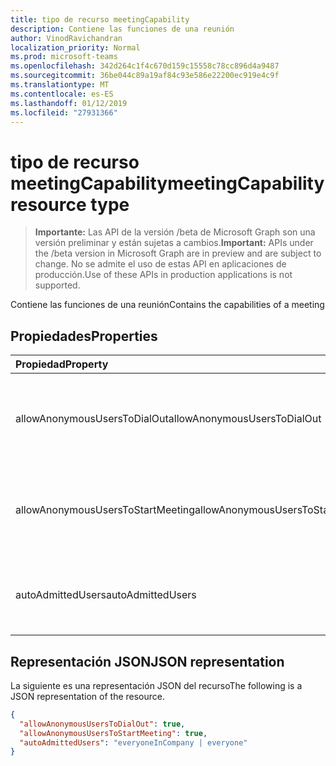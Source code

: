 ```yaml
---
title: tipo de recurso meetingCapability
description: Contiene las funciones de una reunión
author: VinodRavichandran
localization_priority: Normal
ms.prod: microsoft-teams
ms.openlocfilehash: 342d264c1f4c670d159c15558c78cc896d4a9487
ms.sourcegitcommit: 36be044c89a19af84c93e586e22200ec919e4c9f
ms.translationtype: MT
ms.contentlocale: es-ES
ms.lasthandoff: 01/12/2019
ms.locfileid: "27931366"
---
```

# <a name="meetingcapability-resource-type"></a><span data-ttu-id="1a4d8-103">tipo de recurso meetingCapability</span><span class="sxs-lookup"><span data-stu-id="1a4d8-103">meetingCapability resource type</span></span>

> <span data-ttu-id="1a4d8-104">**Importante:** Las API de la versión /beta de Microsoft Graph son una versión preliminar y están sujetas a cambios.</span><span class="sxs-lookup"><span data-stu-id="1a4d8-104">**Important:** APIs under the /beta version in Microsoft Graph are in preview and are subject to change.</span></span> <span data-ttu-id="1a4d8-105">No se admite el uso de estas API en aplicaciones de producción.</span><span class="sxs-lookup"><span data-stu-id="1a4d8-105">Use of these APIs in production applications is not supported.</span></span>

<span data-ttu-id="1a4d8-106">Contiene las funciones de una reunión</span><span class="sxs-lookup"><span data-stu-id="1a4d8-106">Contains the capabilities of a meeting</span></span>

## <a name="properties"></a><span data-ttu-id="1a4d8-107">Propiedades</span><span class="sxs-lookup"><span data-stu-id="1a4d8-107">Properties</span></span>

| <span data-ttu-id="1a4d8-108">Propiedad</span><span class="sxs-lookup"><span data-stu-id="1a4d8-108">Property</span></span>                          | <span data-ttu-id="1a4d8-109">Tipo</span><span class="sxs-lookup"><span data-stu-id="1a4d8-109">Type</span></span>    | <span data-ttu-id="1a4d8-110">Descripción</span><span class="sxs-lookup"><span data-stu-id="1a4d8-110">Description</span></span>                                                        |
|:----------------------------------|:--------|:-------------------------------------------------------------------|
| <span data-ttu-id="1a4d8-111">allowAnonymousUsersToDialOut</span><span class="sxs-lookup"><span data-stu-id="1a4d8-111">allowAnonymousUsersToDialOut</span></span>      | <span data-ttu-id="1a4d8-112">Booleano</span><span class="sxs-lookup"><span data-stu-id="1a4d8-112">Boolean</span></span> | <span data-ttu-id="1a4d8-113">Indica si se permiten hacer llamadas de los usuarios anónimos en una reunión.</span><span class="sxs-lookup"><span data-stu-id="1a4d8-113">Indicates whether anonymous users dialout is allowed in a meeting.</span></span> |
| <span data-ttu-id="1a4d8-114">allowAnonymousUsersToStartMeeting</span><span class="sxs-lookup"><span data-stu-id="1a4d8-114">allowAnonymousUsersToStartMeeting</span></span> | <span data-ttu-id="1a4d8-115">Booleano</span><span class="sxs-lookup"><span data-stu-id="1a4d8-115">Boolean</span></span> | <span data-ttu-id="1a4d8-116">Indica si se permiten a los usuarios anónimos para iniciar una reunión.</span><span class="sxs-lookup"><span data-stu-id="1a4d8-116">Indicates whether anonymous users are allowed to start a meeting.</span></span>  |
| <span data-ttu-id="1a4d8-117">autoAdmittedUsers</span><span class="sxs-lookup"><span data-stu-id="1a4d8-117">autoAdmittedUsers</span></span>                 | <span data-ttu-id="1a4d8-118">String</span><span class="sxs-lookup"><span data-stu-id="1a4d8-118">String</span></span>  | <span data-ttu-id="1a4d8-119">Los valores posibles son: `everyoneInCompany` y `everyone`.</span><span class="sxs-lookup"><span data-stu-id="1a4d8-119">Possible values are: `everyoneInCompany`, `everyone`.</span></span>              |

## <a name="json-representation"></a><span data-ttu-id="1a4d8-120">Representación JSON</span><span class="sxs-lookup"><span data-stu-id="1a4d8-120">JSON representation</span></span>

<span data-ttu-id="1a4d8-121">La siguiente es una representación JSON del recurso</span><span class="sxs-lookup"><span data-stu-id="1a4d8-121">The following is a JSON representation of the resource.</span></span>

<!-- {
  "blockType": "resource",
  "optionalProperties": [

  ],
  "@odata.type": "microsoft.graph.meetingCapability"
}-->
```json
{
  "allowAnonymousUsersToDialOut": true,
  "allowAnonymousUsersToStartMeeting": true,
  "autoAdmittedUsers": "everyoneInCompany | everyone"
}
```

<!-- uuid: 8fcb5dbc-d5aa-4681-8e31-b001d5168d79
2015-10-25 14:57:30 UTC -->
<!-- {
  "type": "#page.annotation",
  "description": "meetingCapability resource",
  "keywords": "",
  "section": "documentation",
  "tocPath": ""
}-->
